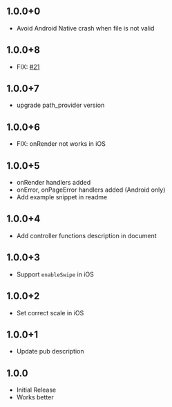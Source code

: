 ## 1.0.0+0

- Avoid Android Native crash when file is not valid

## 1.0.0+8

- FIX: [#21](https://github.com/endigo/flutter_pdfview/issues/21)

## 1.0.0+7

- upgrade path_provider version

## 1.0.0+6

- FIX: onRender not works in iOS

## 1.0.0+5

- onRender handlers added
- onError, onPageError handlers added (Android only)
- Add example snippet in readme

## 1.0.0+4

- Add controller functions description in document

## 1.0.0+3

- Support `enableSwipe` in iOS

## 1.0.0+2

- Set correct scale in iOS

## 1.0.0+1

- Update pub description

## 1.0.0

- Initial Release
- Works better
